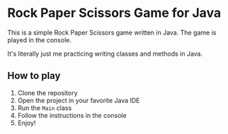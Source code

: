 # Rock Paper Scissors Game for Java

This is a simple Rock Paper Scissors game written in Java. The game is played in the console.

It's literally just me practicing writing classes and methods in Java.

## How to play
1. Clone the repository
2. Open the project in your favorite Java IDE
3. Run the `Main` class
4. Follow the instructions in the console
5. Enjoy!